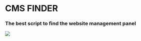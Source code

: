 # CMS FINDER

### The best script to find the website management panel




![](http://s7.picofile.com/file/8387598100/Screenshot_from_2020_02_09_02_00_58.png)
